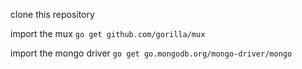 clone this repository

import the mux
`go get github.com/gorilla/mux`

import the mongo driver
`go get go.mongodb.org/mongo-driver/mongo`
